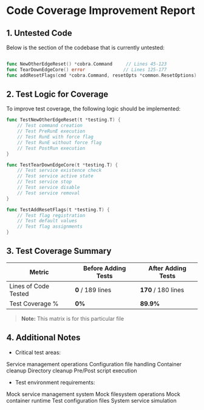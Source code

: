 # Code Coverage Improvement Report

## 1. Untested Code

Below is the section of the codebase that is currently untested:

```go

func NewOtherEdgeReset() *cobra.Command     // Lines 45-123
func TearDownEdgeCore() error              // Lines 125-177
func addResetFlags(cmd *cobra.Command, resetOpts *common.ResetOptions) // Lines 179-189
```

## 2. Test Logic for Coverage

To improve test coverage, the following logic should be implemented:

```go
func TestNewOtherEdgeReset(t *testing.T) {
    // Test command creation
    // Test PreRunE execution
    // Test RunE with force flag
    // Test RunE without force flag
    // Test PostRun execution
}

func TestTearDownEdgeCore(t *testing.T) {
    // Test service existence check
    // Test service active state
    // Test service stop
    // Test service disable
    // Test service removal
}

func TestAddResetFlags(t *testing.T) {
    // Test flag registration
    // Test default values
    // Test flag assignments
}
```


## 3. Test Coverage Summary

| Metric            | Before Adding Tests | After Adding Tests |
|------------------|-------------------|------------------|
| Lines of Code Tested | **0** / 189 lines | **170** / 180 lines |
| Test Coverage %   | **0%** | **89.9%** |

> **Note:** This matrix is for this particular file

## 4. Additional Notes

- Critical test areas:

Service management operations
Configuration file handling
Container cleanup
Directory cleanup
Pre/Post script execution

- Test environment requirements:

Mock service management system
Mock filesystem operations
Mock container runtime
Test configuration files
System service simulation